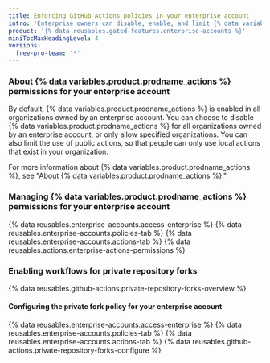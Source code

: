 ```yaml
---
title: Enforcing GitHub Actions policies in your enterprise account
intro: 'Enterprise owners can disable, enable, and limit {% data variables.product.prodname_actions %} for an enterprise account.'
product: '{% data reusables.gated-features.enterprise-accounts %}'
miniTocMaxHeadingLevel: 4
versions:
  free-pro-team: '*'
---
```


### About {% data variables.product.prodname_actions %} permissions for your enterprise account

By default, {% data variables.product.prodname_actions %} is enabled in all organizations owned by an enterprise account. You can choose to disable {% data variables.product.prodname_actions %} for all organizations owned by an enterprise account, or only allow specified organizations. You can also limit the use of public actions, so that people can only use local actions that exist in your organization.

For more information about {% data variables.product.prodname_actions %}, see "[About {% data variables.product.prodname_actions %}](/actions/getting-started-with-github-actions/about-github-actions)."


### Managing {% data variables.product.prodname_actions %} permissions for your enterprise account

{% data reusables.enterprise-accounts.access-enterprise %}
{% data reusables.enterprise-accounts.policies-tab %}
{% data reusables.enterprise-accounts.actions-tab %}
{% data reusables.actions.enterprise-actions-permissions %}

### Enabling workflows for private repository forks

{% data reusables.github-actions.private-repository-forks-overview %}

#### Configuring the private fork policy for your enterprise account

{% data reusables.enterprise-accounts.access-enterprise %}
{% data reusables.enterprise-accounts.policies-tab %}
{% data reusables.enterprise-accounts.actions-tab %}
{% data reusables.github-actions.private-repository-forks-configure %}
